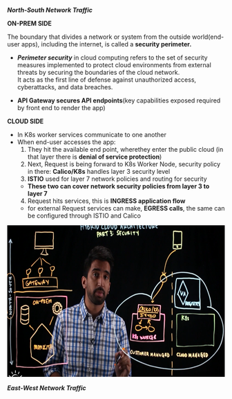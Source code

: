 ***North-South Network Traffic***  

**ON-PREM SIDE**  

The boundary that divides a network or system from the outside world(end-user apps), including the internet, is called a **security perimeter.**
- ***Perimeter security*** in cloud computing refers to the set of security measures implemented to protect cloud environments from external threats by securing the boundaries of the cloud network.  
It acts as the first line of defense against unauthorized access, cyberattacks, and data breaches.

- **API Gateway secures API endpoints**(key capabilities exposed required by front end to render the app)

**CLOUD SIDE**  

- In K8s worker services communicate to one another
- When end-user accesses the app:
  1. They hit the available end point, wherethey enter the public cloud (in that layer there is **denial of service protection**)
  2. Next, Request is being forward to K8s Worker Node, security policy in there: **Calico/K8s** handles layer 3 security level
  3. **ISTIO** used for layer 7 network policies and routing for security
  - **These two can cover network security policies from layer 3 to layer 7**
  4. Request hits services, this is **INGRESS application flow**
    - for external Request services can make, **EGRESS calls**, the same can be configured through ISTIO and Calico

    
<img src="../Images/Screenshot%202025-02-17%20174501.png" height = 350>


***East-West Network Traffic***  
